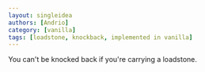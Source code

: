 ```yaml
---
layout: singleidea
authors: [Andrio]
category: [vanilla]
tags: [loadstone, knockback, implemented in vanilla]
---
```

You can't be knocked back if you're carrying a loadstone.
